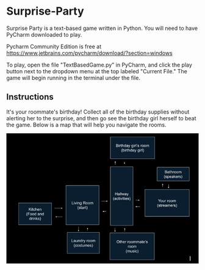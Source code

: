 # Surprise-Party
Surprise Party is a text-based game written in Python. You will need to have PyCharm downloaded to play.

Pycharm Community Edition is free at https://www.jetbrains.com/pycharm/download/?section=windows

To play, open the file "TextBasedGame.py" in PyCharm, and click the play button next to the dropdown menu at the top labeled "Current File." The game will begin running in the terminal under the file.

## Instructions
It's your roommate's birthday! Collect all of the birthday supplies without alerting her to the surprise, and then go see the birthday girl herself to beat the game. Below is a map that will help you navigate the rooms.

![Game Map](https://github.com/manyLizards/Surprise-Party/blob/main/Images/Surprise-Party-Map.jpg)

